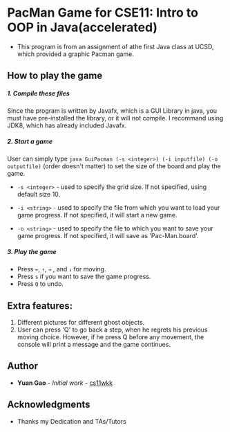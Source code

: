 # PacMan Game for CSE11: Intro to OOP in Java(accelerated)
* This program is from an assignment of athe first Java class at UCSD, which provided a graphic Pacman game. 
## How to play the game
##### 1. Compile these files
Since the program is written by Javafx, which is a GUI Library in java, you must have pre-installed the library, or it will not compile. I recommand using JDK8, which has already included Javafx.
##### 2. Start a game
User can simply type `java GuiPacman (-s <integer>) (-i inputfile) (-o outputfile)` (order doesn't matter)
to set the size of the board and play the game.

* `-s <integer>`	- used to specify the grid size. If not specified, using default size 10.

* `-i <string>`  - used to specify the file from which you want to load your game progress. If not specified, it will start a new game.

* `-o <string>`  - used to specify the file to which you want to save your game progress. If not specified, it will save as 'Pac-Man.board'.
##### 3. Play the game
* Press `←`, `↑`, `→` , and  `↓` for moving.
* Press `s` if you want to save the game progress.
* Press `Q` to undo.
## Extra features:
1. Different pictures for different ghost objects.
2. User can press 'Q' to go back a step, when he regrets his previous moving choice. However,
if he press Q before any movement, the console will print a message and the game continues.

## Author

* **Yuan Gao** - *Initial work* - [cs11wkk](mailto:y1gao@ucsd.edu)


## Acknowledgments

* Thanks my Dedication and TAs/Tutors
